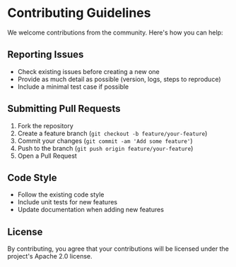 # Contributing Guidelines

We welcome contributions from the community. Here's how you can help:

## Reporting Issues

- Check existing issues before creating a new one
- Provide as much detail as possible (version, logs, steps to reproduce)
- Include a minimal test case if possible

## Submitting Pull Requests

1. Fork the repository
2. Create a feature branch (`git checkout -b feature/your-feature`)
3. Commit your changes (`git commit -am 'Add some feature'`)
4. Push to the branch (`git push origin feature/your-feature`)
5. Open a Pull Request

## Code Style

- Follow the existing code style
- Include unit tests for new features
- Update documentation when adding new features

## License

By contributing, you agree that your contributions will be licensed under the project's Apache 2.0 license.
